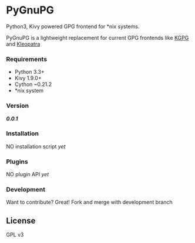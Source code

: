 # PyGnuPG

Python3, Kivy powered GPG frontend for *nix systems.

PyGnuPG is a lightweight replacement for current GPG frontends like [KGPG](https://utils.kde.org/projects/kgpg/) and [Kleopatra](https://www.kde.org/applications/utilities/kleopatra/)

### Requirements

* Python 3.3+
* Kivy 1.9.0+
* Cython ~0.21.2
* *nix system

### Version

***0.0.1***

### Installation

NO installation script *yet*

### Plugins

NO plugin API *yet*

### Development

Want to contribute? Great!
Fork and merge with development branch

License
----

GPL v3